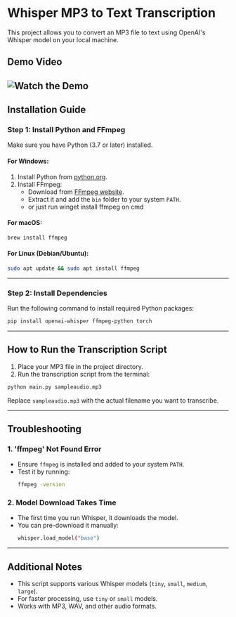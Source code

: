 # Whisper MP3 to Text Transcription

This project allows you to convert an MP3 file to text using OpenAI's Whisper model on your local machine.

## Demo Video
![Watch the Demo](https://github.com/user-attachments/assets/a69f0de9-e255-4618-a70e-e39818635ac9)
---

## **Installation Guide**

### **Step 1: Install Python and FFmpeg**
Make sure you have Python (3.7 or later) installed.

#### **For Windows:**
1. Install Python from [python.org](https://www.python.org/downloads/).
2. Install FFmpeg:
   - Download from [FFmpeg website](https://ffmpeg.org/download.html).
   - Extract it and add the `bin` folder to your system `PATH`.
   - or just run winget install ffmpeg on cmd
#### **For macOS:**
```sh
brew install ffmpeg
```

#### **For Linux (Debian/Ubuntu):**
```sh
sudo apt update && sudo apt install ffmpeg
```

---

### **Step 2: Install Dependencies**
Run the following command to install required Python packages:

```sh
pip install openai-whisper ffmpeg-python torch
```

---

## **How to Run the Transcription Script**

1. Place your MP3 file in the project directory.
2. Run the transcription script from the terminal:

```sh
python main.py sampleaudio.mp3
```

Replace `sampleaudio.mp3` with the actual filename you want to transcribe.

---

## **Troubleshooting**

### **1. 'ffmpeg' Not Found Error**
- Ensure `ffmpeg` is installed and added to your system `PATH`.
- Test it by running:
  ```sh
  ffmpeg -version
  ```

### **2. Model Download Takes Time**
- The first time you run Whisper, it downloads the model.
- You can pre-download it manually:
  ```sh
  whisper.load_model("base")
  ```

---

## **Additional Notes**
- This script supports various Whisper models (`tiny`, `small`, `medium`, `large`).
- For faster processing, use `tiny` or `small` models.
- Works with MP3, WAV, and other audio formats.
